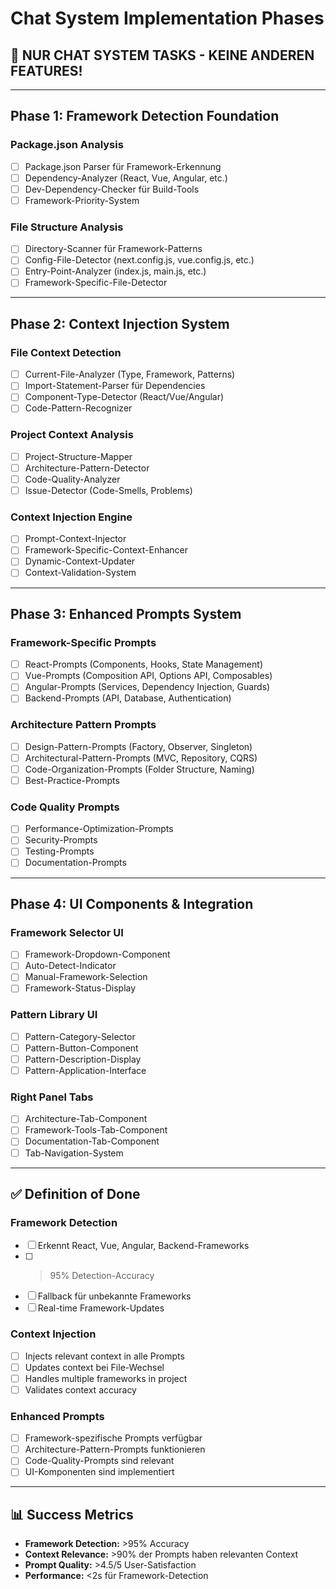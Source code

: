 # Chat System Implementation Phases

## 💬 **NUR CHAT SYSTEM TASKS - KEINE ANDEREN FEATURES!**

---

## **Phase 1: Framework Detection Foundation**

### **Package.json Analysis**
- [ ] Package.json Parser für Framework-Erkennung
- [ ] Dependency-Analyzer (React, Vue, Angular, etc.)
- [ ] Dev-Dependency-Checker für Build-Tools
- [ ] Framework-Priority-System

### **File Structure Analysis**
- [ ] Directory-Scanner für Framework-Patterns
- [ ] Config-File-Detector (next.config.js, vue.config.js, etc.)
- [ ] Entry-Point-Analyzer (index.js, main.js, etc.)
- [ ] Framework-Specific-File-Detector

---

## **Phase 2: Context Injection System**

### **File Context Detection**
- [ ] Current-File-Analyzer (Type, Framework, Patterns)
- [ ] Import-Statement-Parser für Dependencies
- [ ] Component-Type-Detector (React/Vue/Angular)
- [ ] Code-Pattern-Recognizer

### **Project Context Analysis**
- [ ] Project-Structure-Mapper
- [ ] Architecture-Pattern-Detector
- [ ] Code-Quality-Analyzer
- [ ] Issue-Detector (Code-Smells, Problems)

### **Context Injection Engine**
- [ ] Prompt-Context-Injector
- [ ] Framework-Specific-Context-Enhancer
- [ ] Dynamic-Context-Updater
- [ ] Context-Validation-System

---

## **Phase 3: Enhanced Prompts System**

### **Framework-Specific Prompts**
- [ ] React-Prompts (Components, Hooks, State Management)
- [ ] Vue-Prompts (Composition API, Options API, Composables)
- [ ] Angular-Prompts (Services, Dependency Injection, Guards)
- [ ] Backend-Prompts (API, Database, Authentication)

### **Architecture Pattern Prompts**
- [ ] Design-Pattern-Prompts (Factory, Observer, Singleton)
- [ ] Architectural-Pattern-Prompts (MVC, Repository, CQRS)
- [ ] Code-Organization-Prompts (Folder Structure, Naming)
- [ ] Best-Practice-Prompts

### **Code Quality Prompts**
- [ ] Performance-Optimization-Prompts
- [ ] Security-Prompts
- [ ] Testing-Prompts
- [ ] Documentation-Prompts

---

## **Phase 4: UI Components & Integration**

### **Framework Selector UI**
- [ ] Framework-Dropdown-Component
- [ ] Auto-Detect-Indicator
- [ ] Manual-Framework-Selection
- [ ] Framework-Status-Display

### **Pattern Library UI**
- [ ] Pattern-Category-Selector
- [ ] Pattern-Button-Component
- [ ] Pattern-Description-Display
- [ ] Pattern-Application-Interface

### **Right Panel Tabs**
- [ ] Architecture-Tab-Component
- [ ] Framework-Tools-Tab-Component
- [ ] Documentation-Tab-Component
- [ ] Tab-Navigation-System

---

## **✅ Definition of Done**

### **Framework Detection**
- [ ] Erkennt React, Vue, Angular, Backend-Frameworks
- [ ] >95% Detection-Accuracy
- [ ] Fallback für unbekannte Frameworks
- [ ] Real-time Framework-Updates

### **Context Injection**
- [ ] Injects relevant context in alle Prompts
- [ ] Updates context bei File-Wechsel
- [ ] Handles multiple frameworks in project
- [ ] Validates context accuracy

### **Enhanced Prompts**
- [ ] Framework-spezifische Prompts verfügbar
- [ ] Architecture-Pattern-Prompts funktionieren
- [ ] Code-Quality-Prompts sind relevant
- [ ] UI-Komponenten sind implementiert

---

## **📊 Success Metrics**

- **Framework Detection:** >95% Accuracy
- **Context Relevance:** >90% der Prompts haben relevanten Context
- **Prompt Quality:** >4.5/5 User-Satisfaction
- **Performance:** <2s für Framework-Detection 